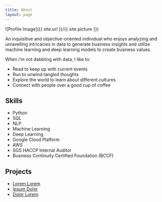 ```yaml
---
title: About
layout: page
---
```

![Profile Image]({{ site.url }}/{{ site.picture }})

<p> An inquisitive and objective-oriented individual who enjoys analyzing and unravelling intricacies in data to generate business insights and utilize machine learning and deep learning models to create business values.</p>

When i’m not dabbling with data, I like to:

- Read to keep up with current events  
- Run to unwind tangled thoughts  
- Explore the world to learn about different cultures  
- Connect with people over a good cup of coffee  

<h2>Skills</h2>

<ul class="skill-list">
	<li>Python</li>
	<li>SQL </li>
	<li>NLP</li>
	<li>Machine Learning </li>
	<li>Deep Learning</li>
	<li>Google Cloud Platform</li>
	<li>AWS</li>
	<li>SGS HACCP Internal Auditor</li>
	<li>Business Continuity Certified Foundation (BCCF)</li>
</ul>

<h2>Projects</h2>

<ul>
	<li><a href="https://github.com/">Lorem Lorem</a></li>
	<li><a href="https://github.com/">Ipsum Dolor</a></li>
	<li><a href="https://github.com/">Dolor Lorem</a></li>
</ul>
